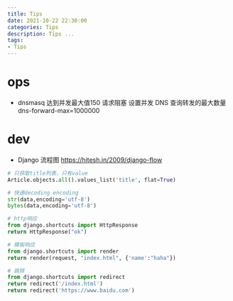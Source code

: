 ```yaml
---
title: Tips
date: 2021-10-22 22:30:00
categories: Tips
description: Tips ...
tags:
- Tips
---
```


# ops
* dnsmasq 达到并发最大值150 请求阻塞 
设置并发 DNS 查询转发的最大数量
dns-forward-max=1000000





# dev
* Django 流程图    <https://hitesh.in/2009/django-flow>

```python
# 只获取title列表，只有value
Article.objects.all().values_list('title', flat=True)

# 快速decoding encoding
str(data,encoding='utf-8')
bytes(data,encoding='utf-8')

# http响应
from django.shortcuts import HttpResponse
return HttpResponse("ok")

# 模板响应
from django.shortcuts import render
return render(request, "index.html", {'name':"haha"})    

# 跳转
from django.shortcuts import redirect
return redirect('/index.html')
return redirect('https://www.baidu.com')


```
